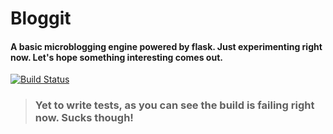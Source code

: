 # Bloggit
#### A basic microblogging engine powered by flask. Just experimenting right now. Let's hope something interesting comes out.

[![Build Status](https://travis-ci.org/debuggermalhotra/Bloggit.svg?branch=master)](https://travis-ci.org/debuggermalhotra/Bloggit)

> ### Yet to write tests, as you can see the build is failing right now. Sucks though!
